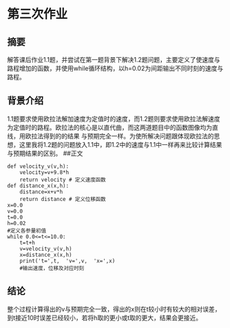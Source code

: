 # 第三次作业
## 摘要  
解答课后作业1.1题，并尝试在第一题背景下解决1.2题问题，主要定义了使速度与路程增加的函数，并使用while循环结构，以h=0.02为间距输出不同时刻的速度与路程。
## 背景介绍  
1.1题要求使用欧拉法解加速度为定值时的速度，而1.2题则要求使用欧拉法解速度为定值时的路程。欧拉法的核心是以直代曲，而这两道题目中的函数图像均为直线，用欧拉法得到的的结果
 与预期完全一样。为使所解决问题跟体现欧拉法的思想，这里我将1.2题的问题放入1.1中，即1.2中的速度与1.1中一样再来比较计算结果与预期结果的区别。
##正文  
```
def velocity_v(v,h):
    velocity=v+9.8*h
    return velocity # 定义速度函数
def distance_x(x,h):
    distance=x+v*h
    return distance # 定义位移函数
x=0.0
v=0.0
t=0.0
h=0.02
#定义各参量初值
while 0.0<=t<=10.0:
    t=t+h
    v=velocity_v(v,h)
    x=distance_x(x,h)
    print('t=',t,  'v=',v,  'x=',x)
    #输出速度，位移及对应时刻
 ```
## 结论  
 整个过程计算得出的v与预期完全一致，得出的x则在t较小时有较大的相对误差，到t接近10时误差已经较小，若将h取的更小或t取的更大，结果会更接近。
